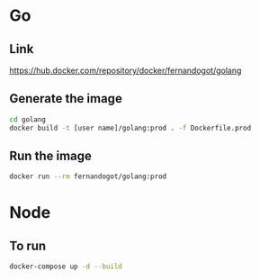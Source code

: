 # Go

## Link

https://hub.docker.com/repository/docker/fernandogot/golang

## Generate the image

```bash
cd golang
docker build -t [user name]/golang:prod . -f Dockerfile.prod
```

## Run the image

```bash
docker run --rm fernandogot/golang:prod
```

# Node

## To run

```bash
docker-compose up -d --build
```
